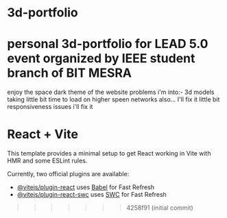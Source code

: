 # 3d-portfolio
personal 3d-portfolio for LEAD 5.0 event organized by IEEE student branch of BIT MESRA 
=======
enjoy the space dark theme of the website 
problems i'm into:-
3d models taking little bit time to load on higher speen networks also... I'll fix it
little bit responsiveness issues i'll fix it


# React + Vite

This template provides a minimal setup to get React working in Vite with HMR and some ESLint rules.

Currently, two official plugins are available:

- [@vitejs/plugin-react](https://github.com/vitejs/vite-plugin-react/blob/main/packages/plugin-react/README.md) uses [Babel](https://babeljs.io/) for Fast Refresh
- [@vitejs/plugin-react-swc](https://github.com/vitejs/vite-plugin-react-swc) uses [SWC](https://swc.rs/) for Fast Refresh
>>>>>>> 4258f91 (initial commit)
